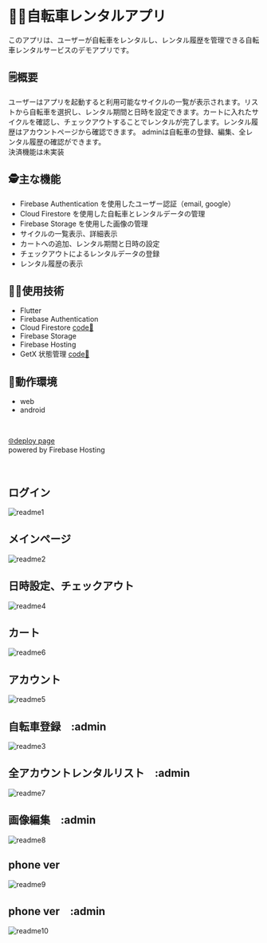 # 🚴‍♂️自転車レンタルアプリ

このアプリは、ユーザーが自転車をレンタルし、レンタル履歴を管理できる自転車レンタルサービスのデモアプリです。

## 🗒️概要

ユーザーはアプリを起動すると利用可能なサイクルの一覧が表示されます。リストから自転車を選択し、レンタル期間と日時を設定できます。カートに入れたサイクルを確認し、チェックアウトすることでレンタルが完了します。レンタル履歴はアカウントページから確認できます。
adminは自転車の登録、編集、全レンタル履歴の確認ができます。<br>
決済機能は未実装

## 🕵️主な機能

- Firebase Authentication を使用したユーザー認証（email, google）
- Cloud Firestore を使用した自転車とレンタルデータの管理
- Firebase Storage を使用した画像の管理
- サイクルの一覧表示、詳細表示
- カートへの追加、レンタル期間と日時の設定
- チェックアウトによるレンタルデータの登録
- レンタル履歴の表示

## 👨‍💻使用技術

- Flutter
- Firebase Authentication
- Cloud Firestore [code📂](https://github.com/shogoisaji/bicycle_rental_system/blob/main/lib/infrastructure/firebase/firebase_service.dart)
- Firebase Storage
- Firebase Hosting
- GetX 状態管理 [code📂](https://github.com/shogoisaji/bicycle_rental_system/tree/main/lib/application/controllers)

## 📱動作環境

- web
- android
  
<br>

[🌐deploy page](https://bicycle-rental-system-c4471.web.app/)  
powered by Firebase Hosting

<br>

## ログイン
![readme1](https://github.com/shogoisaji/bicycle_rental_system/assets/131496728/2cee1842-ec28-4291-bc51-82726634a7bf)

## メインページ
![readme2](https://github.com/shogoisaji/bicycle_rental_system/assets/131496728/82059317-1209-4ab4-aeb5-f430fc08bca2)

## 日時設定、チェックアウト
![readme4](https://github.com/shogoisaji/bicycle_rental_system/assets/131496728/7fcf76fc-2859-41ab-8995-be25e5169e6a)

## カート
![readme6](https://github.com/shogoisaji/bicycle_rental_system/assets/131496728/91f7a763-c460-4699-8eea-17ee5c972a16)

## アカウント
![readme5](https://github.com/shogoisaji/bicycle_rental_system/assets/131496728/b80859be-7de5-4214-a77b-90c09ddd29f1)

## 自転車登録　:admin
![readme3](https://github.com/shogoisaji/bicycle_rental_system/assets/131496728/dd8fcc0c-e410-405c-85ad-c07a14207ce3)

## 全アカウントレンタルリスト　:admin
![readme7](https://github.com/shogoisaji/bicycle_rental_system/assets/131496728/cf88b0bd-6ac3-400b-8c56-67695fdbd9c8)

## 画像編集　:admin
![readme8](https://github.com/shogoisaji/bicycle_rental_system/assets/131496728/83dbfc04-5c53-40ad-93b9-114edb9bb663)

## phone ver
![readme9](https://github.com/shogoisaji/bicycle_rental_system/assets/131496728/393d23df-7ff8-491a-880a-5a48a6875032)

## phone ver　:admin
![readme10](https://github.com/shogoisaji/bicycle_rental_system/assets/131496728/1252989e-8e0c-47e1-a24d-5c2e2a432293)



